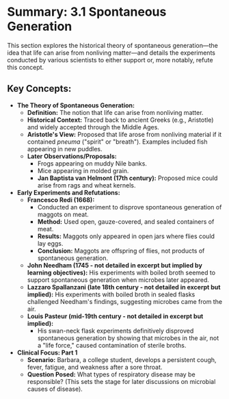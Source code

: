 # Summary: 3.1 Spontaneous Generation

This section explores the historical theory of spontaneous generation—the idea that life can arise from nonliving matter—and details the experiments conducted by various scientists to either support or, more notably, refute this concept.

## Key Concepts:

*   **The Theory of Spontaneous Generation:**
    *   **Definition:** The notion that life can arise from nonliving matter.
    *   **Historical Context:** Traced back to ancient Greeks (e.g., Aristotle) and widely accepted through the Middle Ages.
    *   **Aristotle's View:** Proposed that life arose from nonliving material if it contained *pneuma* ("spirit" or "breath"). Examples included fish appearing in new puddles.
    *   **Later Observations/Proposals:**
        *   Frogs appearing on muddy Nile banks.
        *   Mice appearing in molded grain.
        *   **Jan Baptista van Helmont (17th century):** Proposed mice could arise from rags and wheat kernels.
*   **Early Experiments and Refutations:**
    *   **Francesco Redi (1668):**
        *   Conducted an experiment to disprove spontaneous generation of maggots on meat.
        *   **Method:** Used open, gauze-covered, and sealed containers of meat.
        *   **Results:** Maggots only appeared in open jars where flies could lay eggs.
        *   **Conclusion:** Maggots are offspring of flies, not products of spontaneous generation.
    *   **John Needham (1745 - not detailed in excerpt but implied by learning objectives):** His experiments with boiled broth seemed to support spontaneous generation when microbes later appeared.
    *   **Lazzaro Spallanzani (late 18th century - not detailed in excerpt but implied):** His experiments with boiled broth in sealed flasks challenged Needham's findings, suggesting microbes came from the air.
    *   **Louis Pasteur (mid-19th century - not detailed in excerpt but implied):**
        *   His swan-neck flask experiments definitively disproved spontaneous generation by showing that microbes in the air, not a "life force," caused contamination of sterile broths.
*   **Clinical Focus: Part 1**
    *   **Scenario:** Barbara, a college student, develops a persistent cough, fever, fatigue, and weakness after a sore throat.
    *   **Question Posed:** What types of respiratory disease may be responsible? (This sets the stage for later discussions on microbial causes of disease).
